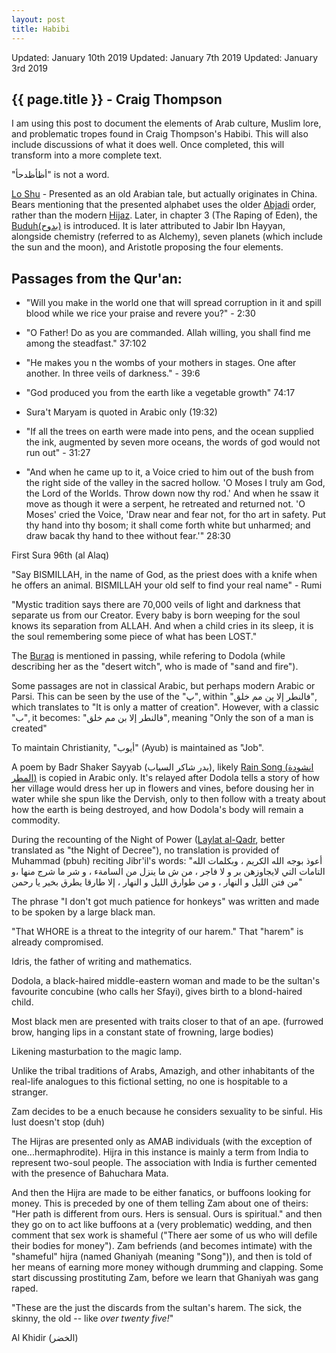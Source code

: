 ```yaml
---
layout: post
title: Habibi
---
```


Updated: January 10th 2019
Updated: January 7th 2019
Updated: January 3rd 2019

## {{ page.title }} - Craig Thompson

I am using this post to document the elements of Arab culture, Muslim lore, and problematic tropes found in Craig Thompson's Habibi. This will also include discussions of what it does well. Once completed, this will transform into a more complete text.

"أظأظدحأ" is not a word.

[Lo Shu](https://en.wikipedia.org/wiki/Lo_Shu_Square) - Presented as an old Arabian tale, but actually originates in China. Bears mentioning that the presented alphabet uses the older [Abjadi](https://en.wikipedia.org/wiki/Arabic_alphabet#Abjadi) order, rather than the modern [Hijaz](https://en.wikipedia.org/wiki/Arabic_alphabet#Hijāʾī). Later, in chapter 3 (The Raping of Eden), the [Buduh(بدوح)](https://hypernumber.blogspot.com/2015/01/buduh-magic-square-in-islamic.html) is introduced. It is later attributed to Jabir Ibn Hayyan, alongside chemistry (referred to as Alchemy), seven planets (which include the sun and the moon), and Aristotle proposing the four elements.

## Passages from the Qur'an:
* "Will you make in the world one that will spread corruption in it and spill blood while we rice your praise and revere you?" - 2:30

* "O Father! Do as you are commanded. Allah willing, you shall find me among the steadfast." 37:102

* "He makes you n the wombs of your mothers in stages. One after another. In three veils of darkness." - 39:6

* "God produced you from the earth like a vegetable growth" 74:17

* Sura't Maryam is quoted in Arabic only (19:32)

* "If all the trees on earth were made into pens, and the ocean supplied the ink, augmented by seven more oceans, the words of god would not run out" - 31:27

* "And when he came up to it, a Voice cried to him out of the bush from the right side of the valley in the sacred hollow. 'O Moses I truly am God, the Lord of the Worlds. Throw down now thy rod.' And when he ssaw it move as though it were a serpent, he retreated and returned not. 'O Moses' cried the Voice, 'Draw near and fear not, for tho art in safety. Put thy hand into thy bosom; it shall come forth white but unharmed; and draw bacak thy hand to thee without fear.'" 28:30

First Sura 96th (al Alaq)

"Say BISMILLAH, in the name of God, as the priest does with a knife when he offers an animal. BISMILLAH your old self to find your real name" - Rumi

"Mystic tradition says there are 70,000 veils of light and darkness that separate us from our Creator. Every baby is born weeping for the soul knows its separation from ALLAH. And when a child cries in its sleep, it is the soul remembering some piece of what has been LOST."

The [Buraq](https://en.wikipedia.org/wiki/Buraq) is mentioned in passing, while refering to Dodola (while describing her as the "desert witch", who is made of "sand and fire").

Some passages are not in classical Arabic, but perhaps modern Arabic or Parsi. This can be seen by the use of the "پ", within
"فالنطر إلا پ‬ن مم خلق", which translates to "It is only a matter of creation". However, with a classic "ب", it becomes: "فالنطر إلا بن  مم خلق", meaning "Only the son of a man is created"

To maintain Christianity, "أيوب" (Ayub) is maintained as "Job".

A poem by Badr Shaker Sayyab (بدر شاكر السياب), likely [Rain Song (انشودة المطر)](http://www.adab.com/modules.php?name=Sh3er&doWhat=shqas&qid=21) is copied in Arabic only. It's relayed after Dodola tells a story of how her village would dress her up in flowers and vines, before dousing her in water while she spun like the Dervish, only to then follow with a treaty about how the earth is being destroyed, and how Dodola's body will remain a commodity.

During the recounting of the Night of Power ([Laylat al-Qadr](https://en.wikipedia.org/wiki/Laylat_al-Qadr), better translated as "the Night of Decree"), no translation is provided of Muhammad (pbuh) reciting Jibr'il's words:
"أعوذ بوجه الله الكريم ، وبكلمات الله التامات التي لايجاوزهن بر و لا فاجر ، من ش ما ينزل من السامةء ، و شر ما شرج منها ،و من فتن الليل و النهار ، و من طوارق الليل و النهار ، إلا طارقا يطرق بخير يا رحمن"

The phrase "I don't got much patience for honkeys" was written and made to be spoken by a large black man.

"That WHORE is a threat to the integrity of our harem." That "harem" is already compromised.

Idris, the father of writing and mathematics.

Dodola, a black-haired middle-eastern woman and made to be the sultan's favourite concubine (who calls her Sfayi), gives birth to a blond-haired child.

Most black men are presented with traits closer to that of an ape. (furrowed brow, hanging lips in a constant state of frowning, large bodies)

Likening masturbation to the magic lamp.

Unlike the tribal traditions of Arabs, Amazigh, and other inhabitants of the real-life analogues to this fictional setting, no one is hospitable to a stranger.

Zam decides to be a enuch because he considers sexuality to be sinful. His lust doesn't stop (duh)

The Hijras are presented only as AMAB individuals (with the exception of one...hermaphrodite). Hijra in this instance is mainly a term from India to represent two-soul people. The association with India is further cemented with the presence of Bahuchara Mata.

And then the Hijra are made to be either fanatics, or buffoons looking for money. This is preceded by one of them telling Zam about one of theirs: "Her path is different from ours. Hers is sensual. Ours is spiritual." and then they go on to act like buffoons at a (very problematic) wedding, and then comment that sex work is shameful ("There aer some of us who will defile their bodies for money"). Zam befriends (and becomes intimate) with the "shameful" hijra (named Ghaniyah (meaning "Song")), and then is told of her means of earning more money withough drumming and clapping. Some start discussing prostituting Zam, before we learn that Ghaniyah was gang raped.

"These are the just the discards from the sultan's harem. The sick, the skinny, the old -- like *over twenty five!*"

Al Khidir (الخضر)


